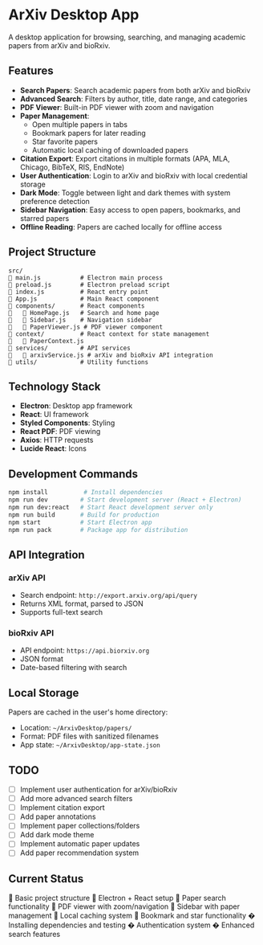# ArXiv Desktop App

A desktop application for browsing, searching, and managing academic papers from arXiv and bioRxiv.

## Features

- **Search Papers**: Search academic papers from both arXiv and bioRxiv
- **Advanced Search**: Filters by author, title, date range, and categories
- **PDF Viewer**: Built-in PDF viewer with zoom and navigation
- **Paper Management**: 
  - Open multiple papers in tabs
  - Bookmark papers for later reading
  - Star favorite papers
  - Automatic local caching of downloaded papers
- **Citation Export**: Export citations in multiple formats (APA, MLA, Chicago, BibTeX, RIS, EndNote)
- **User Authentication**: Login to arXiv and bioRxiv with local credential storage
- **Dark Mode**: Toggle between light and dark themes with system preference detection
- **Sidebar Navigation**: Easy access to open papers, bookmarks, and starred papers
- **Offline Reading**: Papers are cached locally for offline access

## Project Structure

```
src/
   main.js           # Electron main process
   preload.js        # Electron preload script
   index.js          # React entry point
   App.js            # Main React component
   components/       # React components
      HomePage.js   # Search and home page
      Sidebar.js    # Navigation sidebar
      PaperViewer.js # PDF viewer component
   context/          # React context for state management
      PaperContext.js
   services/         # API services
      arxivService.js # arXiv and bioRxiv API integration
   utils/            # Utility functions
```

## Technology Stack

- **Electron**: Desktop app framework
- **React**: UI framework
- **Styled Components**: Styling
- **React PDF**: PDF viewing
- **Axios**: HTTP requests
- **Lucide React**: Icons

## Development Commands

```bash
npm install          # Install dependencies
npm run dev         # Start development server (React + Electron)
npm run dev:react   # Start React development server only
npm run build       # Build for production
npm start           # Start Electron app
npm run pack        # Package app for distribution
```

## API Integration

### arXiv API
- Search endpoint: `http://export.arxiv.org/api/query`
- Returns XML format, parsed to JSON
- Supports full-text search

### bioRxiv API
- API endpoint: `https://api.biorxiv.org`
- JSON format
- Date-based filtering with search

## Local Storage

Papers are cached in the user's home directory:
- Location: `~/ArxivDesktop/papers/`
- Format: PDF files with sanitized filenames
- App state: `~/ArxivDesktop/app-state.json`

## TODO

- [ ] Implement user authentication for arXiv/bioRxiv
- [ ] Add more advanced search filters
- [ ] Implement citation export
- [ ] Add paper annotations
- [ ] Implement paper collections/folders
- [ ] Add dark mode theme
- [ ] Implement automatic paper updates
- [ ] Add paper recommendation system

## Current Status

 Basic project structure
 Electron + React setup
 Paper search functionality
 PDF viewer with zoom/navigation
 Sidebar with paper management
 Local caching system
 Bookmark and star functionality
� Installing dependencies and testing
� Authentication system
� Enhanced search features